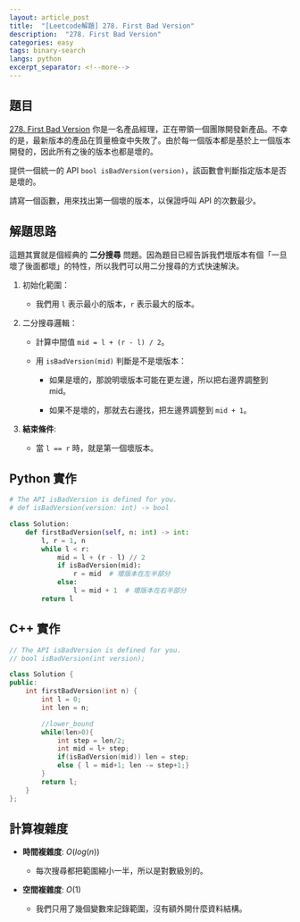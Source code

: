 ```yaml
---
layout: article_post
title:  "[Leetcode解題] 278. First Bad Version"
description:  "278. First Bad Version"
categories: easy
tags: binary-search
langs: python
excerpt_separator: <!--more-->
---
```


## 題目
[278. First Bad Version](https://leetcode.com/problems/first-bad-version/)
你是一名產品經理，正在帶領一個團隊開發新產品。不幸的是，最新版本的產品在質量檢查中失敗了。由於每一個版本都是基於上一個版本開發的，因此所有之後的版本也都是壞的。

提供一個統一的 API `bool isBadVersion(version)`，該函數會判斷指定版本是否是壞的。

請寫一個函數，用來找出第一個壞的版本，以保證呼叫 API 的次數最少。
<!--more-->

## 解題思路
這題其實就是個經典的 **二分搜尋** 問題。因為題目已經告訴我們壞版本有個「一旦壞了後面都壞」的特性，所以我們可以用二分搜尋的方式快速解決。

1. 初始化範圍：

    - 我們用 `l` 表示最小的版本，`r` 表示最大的版本。

2. 二分搜尋邏輯：

    - 計算中間值 `mid = l + (r - l) / 2`。

    - 用 `isBadVersion(mid)` 判斷是不是壞版本：

        - 如果是壞的，那說明壞版本可能在更左邊，所以把右邊界調整到 mid。

        - 如果不是壞的，那就去右邊找，把左邊界調整到 `mid + 1`。

3. **結束條件**:
   - 當 `l == r` 時，就是第一個壞版本。

## Python 實作
```python
# The API isBadVersion is defined for you.
# def isBadVersion(version: int) -> bool

class Solution:
    def firstBadVersion(self, n: int) -> int:
        l, r = 1, n
        while l < r:
            mid = l + (r - l) // 2
            if isBadVersion(mid):
                r = mid  # 壞版本在左半部分
            else:
                l = mid + 1  # 壞版本在右半部分
        return l
```

## C++ 實作
```cpp
// The API isBadVersion is defined for you.
// bool isBadVersion(int version);

class Solution {
public:
    int firstBadVersion(int n) {
        int l = 0;
        int len = n;

        //lower_bound
        while(len>0){
            int step = len/2;
            int mid = l+ step;
            if(isBadVersion(mid)) len = step;
            else { l = mid+1; len -= step+1;}
        }
        return l;
    }
};
```

## 計算複雜度
- **時間複雜度**: $O(log(n))$
  - 每次搜尋都把範圍縮小一半，所以是對數級別的。

- **空間複雜度**: $O(1)$
  - 我們只用了幾個變數來記錄範圍，沒有額外開什麼資料結構。

